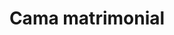 ---
layout: ../../../layouts/ProductLayout.astro
title: 'Cama matrimonial'
pubDate: 2022-07-01
description: 'Fabricación de cama matrimonial.'
slug: '/productos/camas/matrimonial-6'

image:
    url: '/images/webp/camas/matrimonial-6.webp'
    alt: 'The Astro logo on a dark background with a pink glow.'
    metaurl: '/images/jpeg/camas/matrimonial-6.jpeg'
tags: ["astro", "blogging", "learning in public"]
---